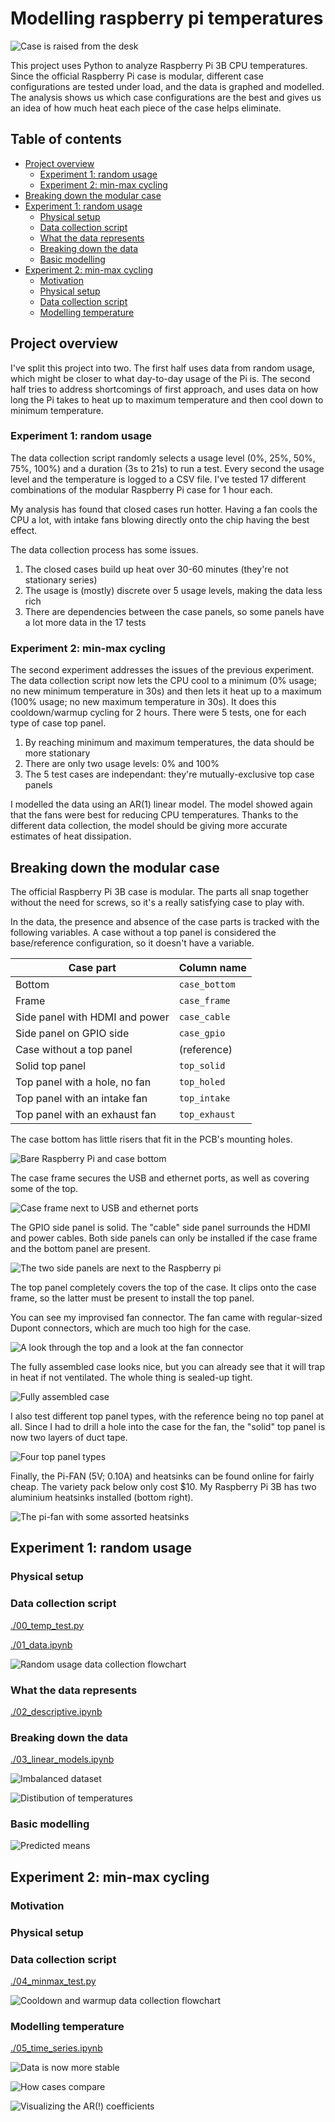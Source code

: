 # Modelling raspberry pi temperatures

![Case is raised from the desk](./images/20200804_141854.jpg)

This project uses Python to analyze Raspberry Pi 3B CPU temperatures. Since the official Raspberry Pi case is modular, different case configurations are tested under load, and the data is graphed and modelled. The analysis shows us which case configurations are the best and gives us an idea of how much heat each piece of the case helps eliminate.

## Table of contents

* [Project overview](#Project-overview)
  * [Experiment 1: random usage](#Experiment-1-random-usage)
  * [Experiment 2: min-max cycling](#Experiment-2-min-max-cycling)
* [Breaking down the modular case](#Breaking-down-the-modular-case)
* [Experiment 1: random usage](#Experiment-1-random-usage)
  * [Physical setup](#Physical-setup)
  * [Data collection script](#Data-collection-script)
  * [What the data represents](#What-the-data-represents)
  * [Breaking down the data](#Breaking-down-the-data)
  * [Basic modelling](#Basic-modelling)
* [Experiment 2: min-max cycling](#Experiment-2-min-max-cycling)
  * [Motivation](#Motivation)
  * [Physical setup](#Physical-setup)
  * [Data collection script](#Data-collection-script)
  * [Modelling temperature](#Modelling-temperature)

## Project overview

I've split this project into two. The first half uses data from random usage, which might be closer to what day-to-day usage of the Pi is. The second half tries to address shortcomings of first approach, and uses data on how long the Pi takes to heat up to maximum temperature and then cool down to minimum temperature.

### Experiment 1: random usage

The data collection script randomly selects a usage level (0%, 25%, 50%, 75%, 100%) and a duration (3s to 21s) to run a test. Every second the usage level and the temperature is logged to a CSV file. I've tested 17 different combinations of the modular Raspberry Pi case for 1 hour each.

My analysis has found that closed cases run hotter. Having a fan cools the CPU a lot, with intake fans blowing directly onto the chip having the best effect.

The data collection process has some issues.

  1. The closed cases build up heat over 30-60 minutes (they're not stationary series)
  2. The usage is (mostly) discrete over 5 usage levels, making the data less rich
  3. There are dependencies between the case panels, so some panels have a lot more data in the 17 tests

### Experiment 2: min-max cycling

The second experiment addresses the issues of the previous experiment. The data collection script now lets the CPU cool to a minimum (0% usage; no new minimum temperature in 30s) and then lets it heat up to a maximum (100% usage; no new maximum temperature in 30s). It does this cooldown/warmup cycling for 2 hours. There were 5 tests, one for each type of case top panel.

  1. By reaching minimum and maximum temperatures, the data should be more stationary
  2. There are only two usage levels: 0% and 100%
  3. The 5 test cases are independant: they're mutually-exclusive top case panels

I modelled the data using an AR(1) linear model. The model showed again that the fans were best for reducing CPU temperatures. Thanks to the different data collection, the model should be giving more accurate estimates of heat dissipation.

## Breaking down the modular case

The official Raspberry Pi 3B case is modular. The parts all snap together without the need for screws, so it's a really satisfying case to play with.

In the data, the presence and absence of the case parts is tracked with the following variables. A case without a top panel is considered the base/reference configuration, so it doesn't have a variable.

| Case part                      | Column name   |
|--------------------------------|---------------|
| Bottom                         | `case_bottom` |
| Frame                          | `case_frame`  |
| Side panel with HDMI and power | `case_cable`  |
| Side panel on GPIO side        | `case_gpio`   |
| Case without a top panel       | (reference)   |
| Solid top panel                | `top_solid`   |
| Top panel with a hole, no fan  | `top_holed`   |
| Top panel with an intake fan   | `top_intake`  |
| Top panel with an exhaust fan  | `top_exhaust` |

The case bottom has little risers that fit in the PCB's mounting holes.

![Bare Raspberry Pi and case bottom](./images/case_and_bottom.jpg)

The case frame secures the USB and ethernet ports, as well as covering some of the top.

![Case frame next to USB and ethernet ports](./images/case_frame_removed.jpg)

The GPIO side panel is solid. The "cable" side panel surrounds the HDMI and power cables. Both side panels can only be installed if the case frame and the bottom panel are present.

![The two side panels are next to the Raspberry pi](./images/case_sides_removed.jpg)

The top panel completely covers the top of the case. It clips onto the case frame, so the latter must be present to install the top panel.

You can see my improvised fan connector. The fan came with regular-sized Dupont connectors, which are much too high for the case.

![A look through the top and a look at the fan connector](./images/case_top_removed.jpg)

The fully assembled case looks nice, but you can already see that it will trap in heat if not ventilated. The whole thing is sealed-up tight.

![Fully assembled case](./images/case_assembled.jpg)

I also test different top panel types, with the reference being no top panel at all. Since I had to drill a hole into the case for the fan, the "solid" top panel is now two layers of duct tape.

![Four top panel types](./images/four_top_panels.jpg)

Finally, the Pi-FAN (5V; 0.10A) and heatsinks can be found online for fairly cheap. The variety pack below only cost $10. My Raspberry Pi 3B has two aluminium heatsinks installed (bottom right).

![The pi-fan with some assorted heatsinks](./images/fan_and_heatsinks.jpg)

## Experiment 1: random usage

### Physical setup

### Data collection script

[./00_temp_test.py](./00_temp_test.py)

[./01_data.ipynb](./01_data.ipynb)

![Random usage data collection flowchart](./images/data_1_flowchart.png)

### What the data represents

[./02_descriptive.ipynb](./02_descriptive.ipynb)

### Breaking down the data

[./03_linear_models.ipynb](./03_linear_models.ipynb)

![Imbalanced dataset](./images/exp1_dummy_counts.png)

![Distibution of temperatures](./images/exp1_temperature_dist.png)

### Basic modelling

![Predicted means](./images/exp1_predicted_means.png)

## Experiment 2: min-max cycling

### Motivation

### Physical setup

### Data collection script

[./04_minmax_test.py](./04_minmax_test.py)

![Cooldown and warmup data collection flowchart](./images/data_2_flowchart.png)

### Modelling temperature

[./05_time_series.ipynb](./05_time_series.ipynb)

![Data is now more stable](./images/exp2_stable_time_series.png)

![How cases compare](./images/exp2_minmax_by_top.png)

![Visualizing the AR(!) coefficients](./images/exp2_percentage_dissipation.png)